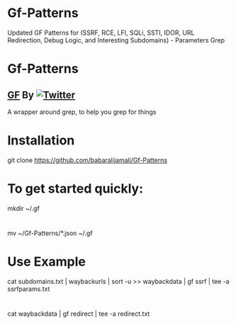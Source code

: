 # Gf-Patterns
Updated GF Patterns for (SSRF, RCE, LFI, SQLi, SSTI, IDOR, URL Redirection, Debug Logic, and Interesting Subdomains) - Parameters Grep

# Gf-Patterns

## [GF](https://github.com/tomnomnom/gf) By [![Twitter](https://img.shields.io/badge/twitter-@TomNomNom-blue.svg)](https://twitter.com/TomNomNom)

A wrapper around grep, to help you grep for things

# Installation
git clone https://github.com/babaralijamali/Gf-Patterns

# To get started quickly:
mkdir ~/.gf
#
mv ~/Gf-Patterns/*.json ~/.gf

# Use Example
cat subdomains.txt | waybackurls | sort -u >> waybackdata | gf ssrf | tee -a ssrfparams.txt
#
cat waybackdata | gf redirect | tee -a redirect.txt
